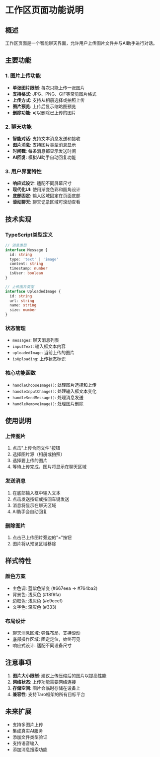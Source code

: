 # 工作区页面功能说明

## 概述
工作区页面是一个智能聊天界面，允许用户上传图片文件并与AI助手进行对话。

## 主要功能

### 1. 图片上传功能
- **单张图片限制**: 每次只能上传一张图片
- **支持格式**: JPG、PNG、GIF等常见图片格式
- **上传方式**: 支持从相册选择或拍照上传
- **图片预览**: 上传后显示缩略图预览
- **删除功能**: 可以删除已上传的图片

### 2. 聊天功能
- **智能对话**: 支持文本消息发送和接收
- **图片消息**: 支持图片类型消息显示
- **时间戳**: 每条消息都显示发送时间
- **AI回复**: 模拟AI助手自动回复功能

### 3. 用户界面特性
- **响应式设计**: 适配不同屏幕尺寸
- **现代化UI**: 使用渐变色彩和圆角设计
- **底部固定**: 输入区域固定在页面底部
- **滚动聊天**: 聊天记录区域可滚动查看

## 技术实现

### TypeScript类型定义
```typescript
// 消息类型
interface Message {
  id: string
  type: 'text' | 'image'
  content: string
  timestamp: number
  isUser: boolean
}

// 上传图片类型
interface UploadedImage {
  id: string
  url: string
  name: string
  size: number
}
```

### 状态管理
- `messages`: 聊天消息列表
- `inputText`: 输入框文本内容
- `uploadedImage`: 当前上传的图片
- `isUploading`: 上传状态标识

### 核心功能函数
- `handleChooseImage()`: 处理图片选择和上传
- `handleInputChange()`: 处理输入框文本变化
- `handleSendMessage()`: 处理消息发送
- `handleRemoveImage()`: 处理图片删除

## 使用说明

### 上传图片
1. 点击"上传合同文件"按钮
2. 选择图片源（相册或拍照）
3. 选择要上传的图片
4. 等待上传完成，图片将显示在聊天区域

### 发送消息
1. 在底部输入框中输入文本
2. 点击发送按钮或按回车键发送
3. 消息将显示在聊天区域
4. AI助手会自动回复

### 删除图片
1. 点击已上传图片旁边的"×"按钮
2. 图片将从预览区域移除

## 样式特性

### 颜色方案
- 主色调: 蓝紫色渐变 (#667eea → #764ba2)
- 背景色: 浅灰色 (#f8f9fa)
- 边框色: 浅灰色 (#e9ecef)
- 文字色: 深灰色 (#333)

### 布局设计
- 聊天消息区域: 弹性布局，支持滚动
- 底部操作区域: 固定定位，始终可见
- 响应式设计: 适配不同设备尺寸

## 注意事项

1. **图片大小限制**: 建议上传压缩后的图片以提高性能
2. **网络状态**: 上传功能需要网络连接
3. **存储空间**: 图片会临时存储在设备上
4. **兼容性**: 支持Taro框架的所有目标平台

## 未来扩展

- 支持多图片上传
- 集成真实AI服务
- 添加文件类型验证
- 支持语音输入
- 添加消息搜索功能
